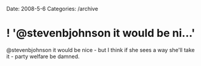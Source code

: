 Date: 2008-5-6
Categories: /archive

# ! '@stevenbjohnson it would be ni...'

@stevenbjohnson it would be nice - but I think if she sees a way she'll take it - party welfare be damned.

